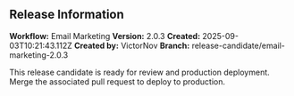 ## Release Information

**Workflow:** Email Marketing
**Version:** 2.0.3
**Created:** 2025-09-03T10:21:43.112Z
**Created by:** VictorNov
**Branch:** release-candidate/email-marketing-2.0.3

This release candidate is ready for review and production deployment.
Merge the associated pull request to deploy to production.
